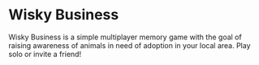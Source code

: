 # Wisky Business

Wisky Business is a simple multiplayer memory game with the goal of raising awareness of animals in need of adoption in your local area. Play solo or invite a friend! 
